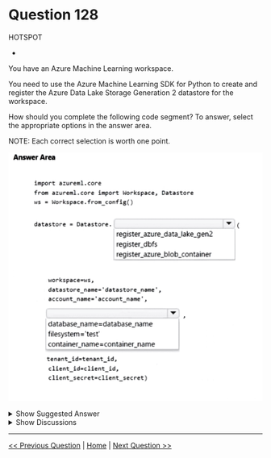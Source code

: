 # Question 128

HOTSPOT

-

You have an Azure Machine Learning workspace.

You need to use the Azure Machine Learning SDK for Python to create and register the Azure Data Lake Storage Generation 2 datastore for the workspace.

How should you complete the following code segment? To answer, select the appropriate options in the answer area.

NOTE: Each correct selection is worth one point.

![Question Image](images/q128_q_image450.png)

<details>
  <summary>Show Suggested Answer</summary>

  <img src="images/q128_ans_0_image451.png" alt="Answer Image"><br>

</details>

<details>
  <summary>Show Discussions</summary>

<blockquote><p><strong>A_PL300</strong> <code>(Sun 08 Sep 2024 22:04)</code> - <em>Upvotes: 5</em></p><p>On Exam 9-4-23</p></blockquote>
<blockquote><p><strong>PI_Team</strong> <code>(Thu 25 Jul 2024 11:46)</code> - <em>Upvotes: 2</em></p><p>Answer is correct. Here is the link to the Microsoft document for it: 
https://learn.microsoft.com/en-us/python/api/azureml-core/azureml.core.datastore(class)?view=azure-ml-py#azureml-core-datastore-register-azure-data-lake-gen2

SaM</p></blockquote>
<blockquote><p><strong>Ahmed_Gehad</strong> <code>(Tue 23 Jul 2024 18:12)</code> - <em>Upvotes: 3</em></p><p>I think this question will be invalid in the new version of the exam. currently it&#x27;s azure.ai.ml &amp; we use abfs(s) now for data stores in an Azure Data Lake Storage Gen 2</p></blockquote>
<blockquote><p><strong>damaldon</strong> <code>(Fri 12 Jul 2024 15:53)</code> - <em>Upvotes: 1</em></p><p>Cprrect.
static register_azure_data_lake_gen2(workspace, datastore_name, filesystem, account_name, tenant_id=None, client_id=None, client_secret=None, resource_url=None, authority_url=None, protocol=None, endpoint=None, overwrite=False, subscription_id=None, resource_group=None, grant_workspace_access=False)</p></blockquote>
<blockquote><p><strong>labriji</strong> <code>(Tue 23 Apr 2024 18:34)</code> - <em>Upvotes: 1</em></p><p>Given answer is correct 😄
snippet code : 
datastore = Datastore.```register_azure_data_lake_gen2```(workspace=ws,
                                                   datastore_name=&#x27;datastore_name&#x27;,
                                                   account_name=&#x27;account_name&#x27;,
                                                   ```filesystem```=&#x27;test&#x27;,
                                                   tenant_id=&#x27;tenant_id&#x27;,
                                                   client_id=&#x27;client_id&#x27;,
                                                   client_secret=&#x27;client_secret&#x27;)</p></blockquote>
<blockquote><p><strong>bibabrian</strong> <code>(Mon 15 Apr 2024 12:22)</code> - <em>Upvotes: 3</em></p><p>https://learn.microsoft.com/en-us/python/api/azureml-core/azureml.core.datastore(class)?view=azure-ml-py#azureml-core-datastore-register-azure-data-lake-gen2</p></blockquote>

</details>

---

[<< Previous Question](question_127.md) | [Home](/index.md) | [Next Question >>](question_129.md)
